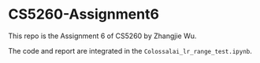 # CS5260-Assignment6

This repo is the Assignment 6 of CS5260 by Zhangjie Wu.

The code and report are integrated in the `Colossalai_lr_range_test.ipynb`.
